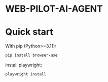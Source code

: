 # WEB-PILOT-AI-AGENT


# Quick start


With pip (Python>=3.11):

```bash
pip install browser-use
```

install playwright:

```bash
playwright install
```
